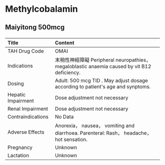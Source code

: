 # Methylcobalamin

## Maiyitong 500mcg

##### 

| Title              | Content                                                                                      |
|:-------------------|:---------------------------------------------------------------------------------------------|
| TAH Drug Code      | OMAI                                                                                         |
| Indications        | 末稍性神經障礙 Peripheral neuropathies， megaloblastic anaemia caused by vit B12 deficiency. |
| Dosing             | Adult: 500 mcg TID . May adjust dosage according to patient's age and synptoms.              |
| Hepatic Impairment | Dose adjustment not necessary                                                                |
| Renal Impairment   | Dose adjustment not necessary                                                                |
| Contraindications  | No Data                                                                                      |
| Adverse Effects    | Anorexia， nausea， vomiting and diarrhoea. Parenteral: Rash， headache， hot sensation.     |
| Pregnancy          | Unknown                                                                                      |
| Lactation          | Unknown                                                                                      |

